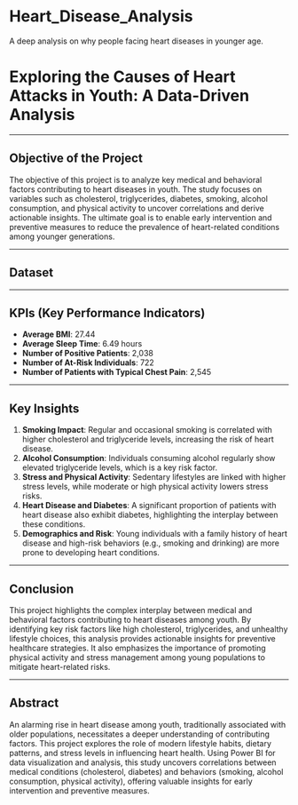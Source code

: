 # Heart_Disease_Analysis
A deep analysis on why people facing heart diseases in younger age.
# Exploring the Causes of Heart Attacks in Youth: A Data-Driven Analysis  

---

## Objective of the Project  
The objective of this project is to analyze key medical and behavioral factors contributing to heart diseases in youth. The study focuses on variables such as cholesterol, triglycerides, diabetes, smoking, alcohol consumption, and physical activity to uncover correlations and derive actionable insights. The ultimate goal is to enable early intervention and preventive measures to reduce the prevalence of heart-related conditions among younger generations.

---

## Dataset  
 

---

## KPIs (Key Performance Indicators)  
- **Average BMI**: 27.44  
- **Average Sleep Time**: 6.49 hours  
- **Number of Positive Patients**: 2,038  
- **Number of At-Risk Individuals**: 722  
- **Number of Patients with Typical Chest Pain**: 2,545  

---

## Key Insights  
1. **Smoking Impact**: Regular and occasional smoking is correlated with higher cholesterol and triglyceride levels, increasing the risk of heart disease.  
2. **Alcohol Consumption**: Individuals consuming alcohol regularly show elevated triglyceride levels, which is a key risk factor.  
3. **Stress and Physical Activity**: Sedentary lifestyles are linked with higher stress levels, while moderate or high physical activity lowers stress risks.  
4. **Heart Disease and Diabetes**: A significant proportion of patients with heart disease also exhibit diabetes, highlighting the interplay between these conditions.  
5. **Demographics and Risk**: Young individuals with a family history of heart disease and high-risk behaviors (e.g., smoking and drinking) are more prone to developing heart conditions.  

---

## Conclusion  
This project highlights the complex interplay between medical and behavioral factors contributing to heart diseases among youth. By identifying key risk factors like high cholesterol, triglycerides, and unhealthy lifestyle choices, this analysis provides actionable insights for preventive healthcare strategies. It also emphasizes the importance of promoting physical activity and stress management among young populations to mitigate heart-related risks.  

---

## Abstract  
An alarming rise in heart disease among youth, traditionally associated with older populations, necessitates a deeper understanding of contributing factors. This project explores the role of modern lifestyle habits, dietary patterns, and stress levels in influencing heart health. Using Power BI for data visualization and analysis, this study uncovers correlations between medical conditions (cholesterol, diabetes) and behaviors (smoking, alcohol consumption, physical activity), offering valuable insights for early intervention and preventive measures.  

